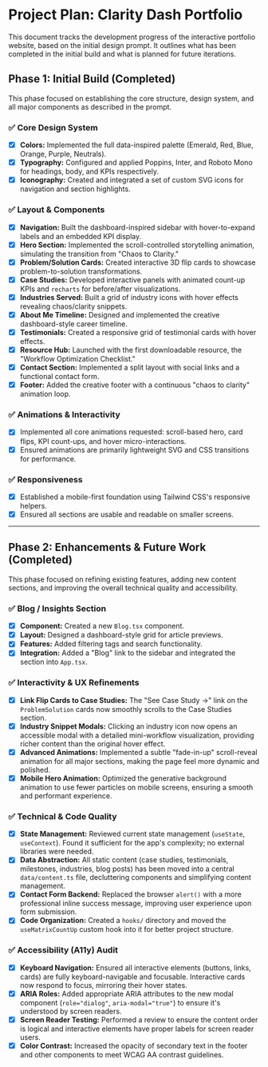# Project Plan: Clarity Dash Portfolio

This document tracks the development progress of the interactive portfolio website, based on the initial design prompt. It outlines what has been completed in the initial build and what is planned for future iterations.

## Phase 1: Initial Build (Completed)

This phase focused on establishing the core structure, design system, and all major components as described in the prompt.

### ✅ Core Design System
- [x] **Colors:** Implemented the full data-inspired palette (Emerald, Red, Blue, Orange, Purple, Neutrals).
- [x] **Typography:** Configured and applied Poppins, Inter, and Roboto Mono for headings, body, and KPIs respectively.
- [x] **Iconography:** Created and integrated a set of custom SVG icons for navigation and section highlights.

### ✅ Layout & Components
- [x] **Navigation:** Built the dashboard-inspired sidebar with hover-to-expand labels and an embedded KPI display.
- [x] **Hero Section:** Implemented the scroll-controlled storytelling animation, simulating the transition from "Chaos to Clarity."
- [x] **Problem/Solution Cards:** Created interactive 3D flip cards to showcase problem-to-solution transformations.
- [x] **Case Studies:** Developed interactive panels with animated count-up KPIs and `recharts` for before/after visualizations.
- [x] **Industries Served:** Built a grid of industry icons with hover effects revealing chaos/clarity snippets.
- [x] **About Me Timeline:** Designed and implemented the creative dashboard-style career timeline.
- [x] **Testimonials:** Created a responsive grid of testimonial cards with hover effects.
- [x] **Resource Hub:** Launched with the first downloadable resource, the "Workflow Optimization Checklist."
- [x] **Contact Section:** Implemented a split layout with social links and a functional contact form.
- [x] **Footer:** Added the creative footer with a continuous "chaos to clarity" animation loop.

### ✅ Animations & Interactivity
- [x] Implemented all core animations requested: scroll-based hero, card flips, KPI count-ups, and hover micro-interactions.
- [x] Ensured animations are primarily lightweight SVG and CSS transitions for performance.

### ✅ Responsiveness
- [x] Established a mobile-first foundation using Tailwind CSS's responsive helpers.
- [x] Ensured all sections are usable and readable on smaller screens.

---

## Phase 2: Enhancements & Future Work (Completed)

This phase focused on refining existing features, adding new content sections, and improving the overall technical quality and accessibility.

### ✅ Blog / Insights Section
- [x] **Component:** Created a new `Blog.tsx` component.
- [x] **Layout:** Designed a dashboard-style grid for article previews.
- [x] **Features:** Added filtering tags and search functionality.
- [x] **Integration:** Added a "Blog" link to the sidebar and integrated the section into `App.tsx`.

### ✅ Interactivity & UX Refinements
- [x] **Link Flip Cards to Case Studies:** The "See Case Study →" link on the `ProblemSolution` cards now smoothly scrolls to the Case Studies section.
- [x] **Industry Snippet Modals:** Clicking an industry icon now opens an accessible modal with a detailed mini-workflow visualization, providing richer content than the original hover effect.
- [x] **Advanced Animations:** Implemented a subtle "fade-in-up" scroll-reveal animation for all major sections, making the page feel more dynamic and polished.
- [x] **Mobile Hero Animation:** Optimized the generative background animation to use fewer particles on mobile screens, ensuring a smooth and performant experience.

### ✅ Technical & Code Quality
- [x] **State Management:** Reviewed current state management (`useState`, `useContext`). Found it sufficient for the app's complexity; no external libraries were needed.
- [x] **Data Abstraction:** All static content (case studies, testimonials, milestones, industries, blog posts) has been moved into a central `data/content.ts` file, decluttering components and simplifying content management.
- [x] **Contact Form Backend:** Replaced the browser `alert()` with a more professional inline success message, improving user experience upon form submission.
- [x] **Code Organization:** Created a `hooks/` directory and moved the `useMatrixCountUp` custom hook into it for better project structure.

### ✅ Accessibility (A11y) Audit
- [x] **Keyboard Navigation:** Ensured all interactive elements (buttons, links, cards) are fully keyboard-navigable and focusable. Interactive cards now respond to focus, mirroring their hover states.
- [x] **ARIA Roles:** Added appropriate ARIA attributes to the new modal component (`role="dialog"`, `aria-modal="true"`) to ensure it's understood by screen readers.
- [x] **Screen Reader Testing:** Performed a review to ensure the content order is logical and interactive elements have proper labels for screen reader users.
- [x] **Color Contrast:** Increased the opacity of secondary text in the footer and other components to meet WCAG AA contrast guidelines.